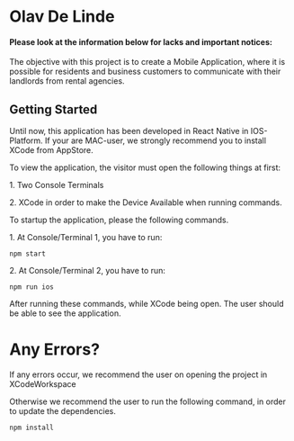 <h1>Olav De Linde</h1>
<h4>Please look at the information below for lacks and important notices:</h4>

<p>The objective with this project is to create a Mobile Application,
where it is possible for residents and business customers to communicate with
their landlords from rental agencies.</p>

<h2>Getting Started</h2>
<p>Until now, this application has been developed in React Native in IOS-Platform.
If your are MAC-user, we strongly recommend you to install XCode from AppStore.</p>
<p>To view the application, the visitor must open the following things at first:</p>
<p>1. Two Console Terminals</p>
<p>2. XCode in order to make the Device Available when running commands.</p>

<p>To startup the application, please the following commands.</p>
<p>1. At Console/Terminal 1, you have to run:</p>

```npm start```

<p>2. At Console/Terminal 2, you have to run:</p>

```npm run ios```

<p>After running these commands, while XCode being open. 
The user should be able to see the application.</p>

<h1>Any Errors?</h1>
<p>If any errors occur, we recommend the user on opening the project in XCodeWorkspace</p>
<p>Otherwise we recommend the user to run the following command,
in order to update the dependencies.</p>

```npm install```
